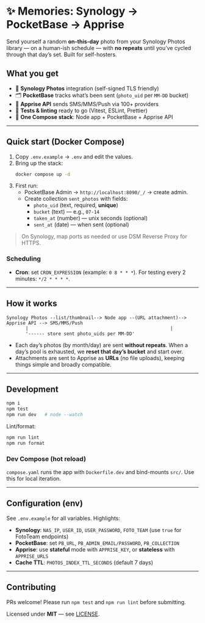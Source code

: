 # ✨ Memories: Synology → PocketBase → Apprise

Send yourself a random **on-this-day** photo from your Synology Photos library — on a human-ish schedule — with **no repeats** until you’ve cycled through that day’s set. Built for self-hosters.

## What you get

- 🔌 **Synology Photos** integration (self-signed TLS friendly)
- 🗂️ **PocketBase** tracks what’s been sent (`photo_uid` per `MM-DD` bucket)
- 📣 **Apprise API** sends SMS/MMS/Push via 100+ providers
- 🧪 **Tests & linting** ready to go (Vitest, ESLint, Prettier)
- 🐳 **One Compose stack**: Node app + PocketBase + Apprise API

---

## Quick start (Docker Compose)

1. Copy `.env.example` → `.env` and edit the values.
2. Bring up the stack:
   ```bash
   docker compose up -d
   ```
3. First run:
   - PocketBase Admin → `http://localhost:8090/_/` → create admin.
   - Create collection `sent_photos` with fields:
     - `photo_uid` (text, required, **unique**)
     - `bucket` (text) — e.g., `07-14`
     - `taken_at` (number) — unix seconds (optional)
     - `sent_at` (date) — when sent (optional)

> On Synology, map ports as needed or use DSM Reverse Proxy for HTTPS.

### Scheduling

- **Cron**: set `CRON_EXPRESSION` (example: `0 8 * * *`). For testing every 2 minutes: `*/2 * * * *`.

---

## How it works

```
Synology Photos --list/thumbnail--> Node app --(URL attachment)--> Apprise API --> SMS/MMS/Push
       |                                                    |
       '------ store sent photo_uids per MM-DD'
```

- Each day’s photos (by month/day) are sent **without repeats**. When a day’s pool is exhausted, we **reset that day’s bucket** and start over.
- Attachments are sent to Apprise as **URLs** (no file uploads), keeping things simple and broadly compatible.

---

## Development

```bash
npm i
npm test
npm run dev   # node --watch
```

Lint/format:

```bash
npm run lint
npm run format
```

### Dev Compose (hot reload)

`compose.yaml` runs the app with `Dockerfile.dev` and bind-mounts `src/`. Use this for local iteration.

---

## Configuration (env)

See `.env.example` for all variables. Highlights:

- **Synology**: `NAS_IP`, `USER_ID`, `USER_PASSWORD`, `FOTO_TEAM` (use `true` for FotoTeam endpoints)
- **PocketBase**: set `PB_URL`, `PB_ADMIN_EMAIL/PASSWORD`, `PB_COLLECTION`
- **Apprise**: use **stateful** mode with `APPRISE_KEY`, or **stateless** with `APPRISE_URLS`
- **Cache TTL**: `PHOTOS_INDEX_TTL_SECONDS` (default 7 days)

---

## Contributing

PRs welcome! Please run `npm test` and `npm run lint` before submitting.

Licensed under **MIT** — see [LICENSE](./LICENSE).

